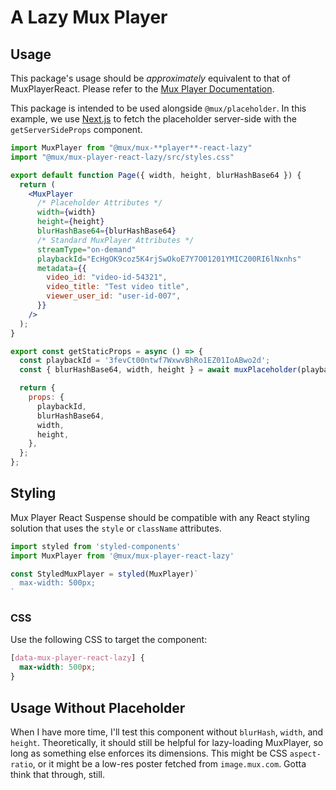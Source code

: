# A Lazy Mux Player

## Usage
This package's usage should be _approximately_ equivalent to that of MuxPlayerReact. Please refer to the [Mux Player Documentation](https://docs.mux.com/guides/video/mux-player).

This package is intended to be used alongside `@mux/placeholder`. In this example, we use [Next.js](https://nextjs.org) to fetch the placeholder server-side with the `getServerSideProps` component.

```jsx
import MuxPlayer from "@mux/mux-**player**-react-lazy"
import "@mux/mux-player-react-lazy/src/styles.css"

export default function Page({ width, height, blurHashBase64 }) {
  return (
    <MuxPlayer 
      /* Placeholder Attributes */
      width={width}
      height={height}
      blurHashBase64={blurHashBase64}
      /* Standard MuxPlayer Attributes */
      streamType="on-demand"
      playbackId="EcHgOK9coz5K4rjSwOkoE7Y7O01201YMIC200RI6lNxnhs"
      metadata={{
        video_id: "video-id-54321",
        video_title: "Test video title",
        viewer_user_id: "user-id-007",
      }}
    />
  );
}

export const getStaticProps = async () => {
  const playbackId = '3fevCt00ntwf7WxwvBhRo1EZ01IoABwo2d';
  const { blurHashBase64, width, height } = await muxPlaceholder(playbackId);

  return {
    props: {
      playbackId,
      blurHashBase64,
      width,
      height,
    },
  };
};
```

## Styling
Mux Player React Suspense should be compatible with any React styling solution that uses the `style` or `className` attributes.

```jsx
import styled from 'styled-components'
import MuxPlayer from '@mux/mux-player-react-lazy'

const StyledMuxPlayer = styled(MuxPlayer)`
  max-width: 500px;
`
```
### CSS
Use the following CSS to target the component:
```css
[data-mux-player-react-lazy] {
  max-width: 500px;
}
```

## Usage Without Placeholder
When I have more time, I'll test this component without `blurHash`, `width`, and `height`. Theoretically, it should still be helpful for lazy-loading MuxPlayer, so long as something else enforces its dimensions. This might be CSS `aspect-ratio`, or it might be a low-res poster fetched from `image.mux.com`. Gotta think that through, still.
